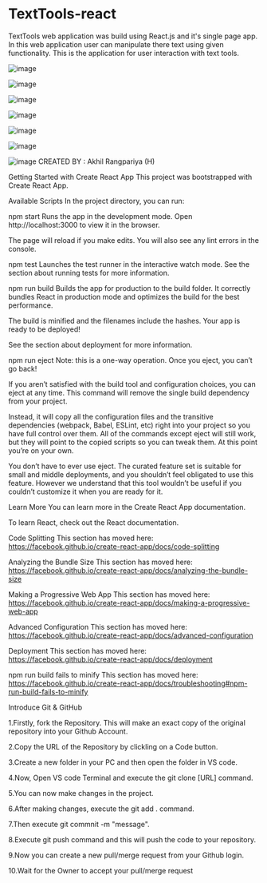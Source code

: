 #   TextTools-react

TextTools web application was build using React.js and it's single page app. In this web application user can manipulate there text using given functionality. This is the application for user interaction with text tools.
 
 ![image](https://user-images.githubusercontent.com/99761772/209819378-564db9ad-3a58-4b2c-9df9-5fb2cd5d5c9e.png)

![image](https://user-images.githubusercontent.com/99761772/209819494-9f86ec3a-36c1-4fb9-ad7d-d38fd0c0e1c4.png)


![image](https://user-images.githubusercontent.com/99761772/209819811-3c8e8db9-9fb4-4298-9f2e-3b23ab013c37.png)

![image](https://user-images.githubusercontent.com/99761772/209819943-ec0fcbda-4c34-48a4-81af-49287b8fe47b.png)


![image](https://user-images.githubusercontent.com/99761772/209820007-88a8261f-1692-45da-b230-e6edb74fcf7a.png)

![image](https://user-images.githubusercontent.com/99761772/209820106-735f4e8e-a888-4ed4-a6c9-57be99ac0327.png)


![image](https://user-images.githubusercontent.com/99761772/209820271-0d9b6f4f-03d4-4c98-a67d-f7cc34266b82.png)
CREATED BY : Akhil Rangpariya (H)



Getting Started with Create React App
This project was bootstrapped with Create React App.

Available Scripts
In the project directory, you can run:

npm start
Runs the app in the development mode.
Open http://localhost:3000 to view it in the browser.

The page will reload if you make edits.
You will also see any lint errors in the console.

npm test
Launches the test runner in the interactive watch mode.
See the section about running tests for more information.

npm run build
Builds the app for production to the build folder.
It correctly bundles React in production mode and optimizes the build for the best performance.

The build is minified and the filenames include the hashes.
Your app is ready to be deployed!

See the section about deployment for more information.

npm run eject
Note: this is a one-way operation. Once you eject, you can’t go back!

If you aren’t satisfied with the build tool and configuration choices, you can eject at any time. This command will remove the single build dependency from your project.

Instead, it will copy all the configuration files and the transitive dependencies (webpack, Babel, ESLint, etc) right into your project so you have full control over them. All of the commands except eject will still work, but they will point to the copied scripts so you can tweak them. At this point you’re on your own.

You don’t have to ever use eject. The curated feature set is suitable for small and middle deployments, and you shouldn’t feel obligated to use this feature. However we understand that this tool wouldn’t be useful if you couldn’t customize it when you are ready for it.

Learn More
You can learn more in the Create React App documentation.

To learn React, check out the React documentation.

Code Splitting
This section has moved here: https://facebook.github.io/create-react-app/docs/code-splitting

Analyzing the Bundle Size
This section has moved here: https://facebook.github.io/create-react-app/docs/analyzing-the-bundle-size

Making a Progressive Web App
This section has moved here: https://facebook.github.io/create-react-app/docs/making-a-progressive-web-app

Advanced Configuration
This section has moved here: https://facebook.github.io/create-react-app/docs/advanced-configuration

Deployment
This section has moved here: https://facebook.github.io/create-react-app/docs/deployment

npm run build fails to minify
This section has moved here: https://facebook.github.io/create-react-app/docs/troubleshooting#npm-run-build-fails-to-minify

Introduce Git & GitHub

1.Firstly, fork the Repository. This will make an exact copy of the original repository into your Github Account.

2.Copy the URL of the Repository by clickling on a Code button.

3.Create a new folder in your PC and then open the folder in VS code.

4.Now, Open VS code Terminal and execute the git clone [URL] command.

5.You can now make changes in the project.

6.After making changes, execute the git add . command.

7.Then execute git commnit -m "message".

8.Execute git push command and this will push the code to your repository.

9.Now you can create a new pull/merge request from your Github login.

10.Wait for the Owner to accept your pull/merge request
